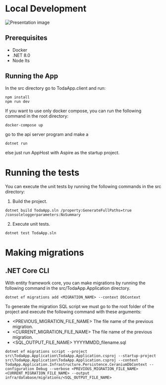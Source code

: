 # Local Development

![Presentation image](https://pbs.twimg.com/media/GdD9BG9WIAAgsv_?format=jpg&name=large)

## Prerequisites

- Docker
- .NET 8.0
- Node lts

## Running the App

In the src directory go to TodaApp.client and run:

```
npm install
npm run dev
```

If you want to use only docker compose, you can run the following command in the root directory:

```
docker-compose up
```

go to the api server program and make a 

```
dotnet run 
```

else just run AppHost with Aspire as the startup project.


# Running the tests

You can execute the unit tests by running the following commands in the src directory:

1. Build the project.
```
dotnet build TodaApp.sln /property:GenerateFullPaths=true /consoleloggerparameters:NoSummary
```

2. Execute unit tests.
```
dotnet test TodaApp.sln
```


# Making migrations

## .NET Core CLI

With entity framework core, you can make migrations by running the following command in the src/TodaApp.Application directory.
```
dotnet ef migrations add <MIGRATION_NAME> --context DbContext
```

To generate the migration SQL script we must go to the root folder of the project and execute the following command with these arguments:
- \<PREVIOUS_MIGRATION_FILE_NAME> The file name of the previous migration.
- \<CURRENT_MIGRATION_FILE_NAME> The file name of the previous migration.
- \<SQL_OUTPUT_FILE_NAME> YYYYMMDD_filename.sql
```
dotnet ef migrations script --project src\TodaApp.Application\TodaApp.Application.csproj --startup-project src\TodaApp.Application\TodaApp.Application.csproj --context TodaApp.Application.Infrastructure.Persistence.CeraniumDbContext --configuration Debug --verbose <PREVIOUS_MIGRATION_FILE_NAME> <CURRENT_MIGRATION_FILE_NAME> --output infra/database/migrations/<SQL_OUTPUT_FILE_NAME>
```
